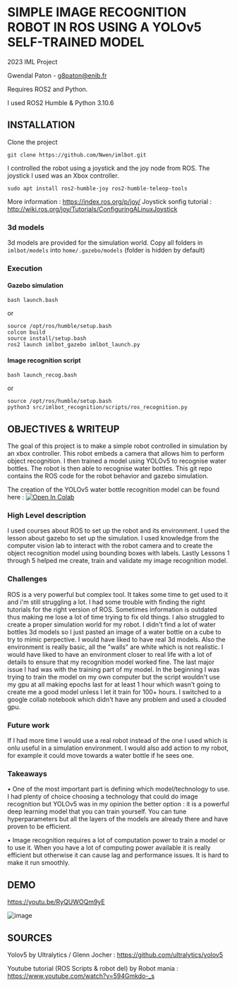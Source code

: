 # SIMPLE IMAGE RECOGNITION ROBOT IN ROS USING A YOLOv5 SELF-TRAINED MODEL

2023 IML Project

Gwendal Paton - g8paton@enib.fr

Requires ROS2 and Python.

I used ROS2 Humble & Python 3.10.6

## INSTALLATION

Clone the project

`git clone https://github.com/Nwen/imlbot.git`

I controlled the robot using a joystick and the joy node from ROS.
The joystick I used was an Xbox controller.

`sudo apt install ros2-humble-joy ros2-humble-teleop-tools`

More information : https://index.ros.org/p/joy/
Joystick sonfig tutorial : http://wiki.ros.org/joy/Tutorials/ConfiguringALinuxJoystick

### 3d models

3d models are provided for the simulation world.
Copy all folders in `imlbot/models` into `home/.gazebo/models` (folder is hidden by default)

### Execution

#### Gazebo simulation

`bash launch.bash`

or

```
source /opt/ros/humble/setup.bash
colcon build
source install/setup.bash
ros2 launch imlbot_gazebo imlbot_launch.py
```

#### Image recognition script

`bash launch_recog.bash`

or

```
source /opt/ros/humble/setup.bash
python3 src/imlbot_recognition/scripts/ros_recognition.py
```

## OBJECTIVES & WRITEUP

The goal of this project is to make a simple robot controlled in simulation by an xbox controller. This robot embeds a camera that allows him to perform object recognition. I then trained a model using YOLOv5 to recognise water bottles. The robot is then able to recognise water bottles. This git repo contains the ROS code for the robot behavior and gazebo simulation. 

The creation of the YOLOv5 water bottle recognition model can be found here : <a href="https://colab.research.google.com/drive/1mhDbOoGwjBoeMslo3LR5Rz4uDkE6Re3F?usp=sharing"><img src="https://colab.research.google.com/assets/colab-badge.svg" alt="Open In Colab"></a>

### High Level description

I used courses about ROS to set up the robot and its environment. I used the lesson about gazebo to set up the simulation. I used knowledge from the computer vision lab to interact with the robot camera and to create the object recognition model using bounding boxes with labels. Lastly Lessons 1 through 5 helped me create, train and validate my image recognition model.

### Challenges 

ROS is a very powerful but complex tool. It takes some time to get used to it and i'm still struggling a lot. I had some trouble with finding the right tutorials for the right version of ROS. Sometimes information is outdated thus making me lose a lot of time trying to fix old things. I also struggled to create a proper simulation world for my robot. I didn't find a lot of water bottles 3d models so I just pasted an image of a water bottle on a cube to try to mimic perpective. I would have liked to have real 3d models. Also the environment is really basic, all the "walls" are white which is not realistic. I would have liked to have an environment closer to real life with a lot of details to ensure that my recognition model worked fine. The last major issue I had was with the training part of my model. In the beginning I was trying to train the model on my own computer but the script wouldn't use my gpu at all making epochs last for at least 1 hour which wasn't going to create me a good model unless I let it train for 100+ hours. I switched to a google collab notebook which didn't have any problem and used a clouded gpu.

### Future work

If I had more time I would use a real robot instead of the one I used which is onlu useful in a simulation environment. I would also add action to my robot, for example it could move towards a water bottle if he sees one.

### Takeaways

• One of the most important part is defining which model/technology to use. I had plenty of choice choosing a technology that could do image recognition but YOLOv5 was in my opinion the better option : it is a powerful deep learning model that you can train yourself. You can tune hyperparameters but all the layers of the models are already there and have proven to be efficient.

• Image recognition requires a lot of computation power to train a model or to use it. When you have a lot of computing power available it is really efficient but otherwise it can cause lag and performance issues. It is hard to make it run smoothly.

## DEMO

https://youtu.be/RyQUWOQm9yE

![image](https://user-images.githubusercontent.com/7102654/212479170-1eacf90d-595a-4f2a-a75b-f10bc133190f.png)


## SOURCES

Yolov5 by Ultralytics / Glenn Jocher : https://github.com/ultralytics/yolov5

Youtube tutorial (ROS Scripts & robot 
del) by Robot mania : https://www.youtube.com/watch?v=594Gmkdo-_s
